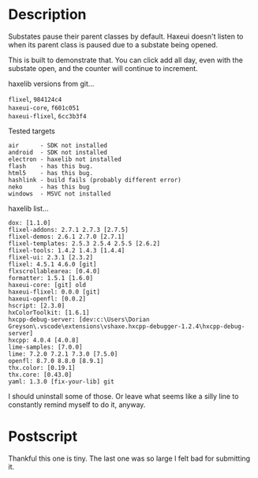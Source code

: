 Description
===========

Substates pause their parent classes by default. Haxeui doesn't listen to when
its parent class is paused due to a substate being opened.

This is built to demonstrate that. You can click add all day, even with the
substate open, and the counter will continue to increment.

haxelib versions from git...

`flixel`, `984124c4`  
`haxeui-core`, `f601c051`  
`haxeui-flixel`, `6cc3b3f4`

Tested targets

```
air      - SDK not installed
android  - SDK not installed
electron - haxelib not installed
flash    - has this bug.
html5    - has this bug.
hashlink - build fails (probably different error)
neko     - has this bug
windows  - MSVC not installed
```

haxelib list...

```
dox: [1.1.0]
flixel-addons: 2.7.1 2.7.3 [2.7.5]
flixel-demos: 2.6.1 2.7.0 [2.7.1]
flixel-templates: 2.5.3 2.5.4 2.5.5 [2.6.2]
flixel-tools: 1.4.2 1.4.3 [1.4.4]
flixel-ui: 2.3.1 [2.3.2]
flixel: 4.5.1 4.6.0 [git]
flxscrollablearea: [0.4.0]
formatter: 1.5.1 [1.6.0]
haxeui-core: [git] old
haxeui-flixel: 0.0.0 [git]
haxeui-openfl: [0.0.2]
hscript: [2.3.0]
hxColorToolkit: [1.6.1]
hxcpp-debug-server: [dev:c:\Users\Dorian Greyson\.vscode\extensions\vshaxe.hxcpp-debugger-1.2.4\hxcpp-debug-server]
hxcpp: 4.0.4 [4.0.8]
lime-samples: [7.0.0]
lime: 7.2.0 7.2.1 7.3.0 [7.5.0]
openfl: 8.7.0 8.8.0 [8.9.1]
thx.color: [0.19.1]
thx.core: [0.43.0]
yaml: 1.3.0 [fix-your-lib] git
```

I should uninstall some of those. Or leave what seems like a silly line to constantly remind myself to do it, anyway.

Postscript
==========

Thankful this one is tiny. The last one was so large I felt bad for submitting it.